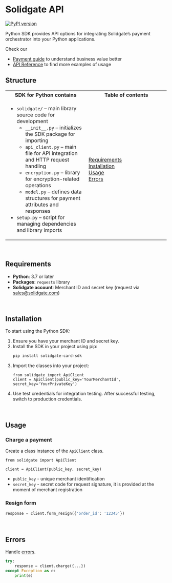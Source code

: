 # Solidgate API

[![PyPI version](https://badge.fury.io/py/solidgate-sdk.svg)](https://badge.fury.io/py/solidgate-sdk)

Python SDK provides API options for integrating Solidgate’s payment orchestrator into your Python applications.

Check our
* <a href="https://docs.solidgate.com/" target="_blank">Payment guide</a> to understand business value better
* <a href="https://api-docs.solidgate.com/" target="_blank">API Reference</a> to find more examples of usage

## Structure

<table style="width: 100%; background: transparent;">
  <colgroup>
    <col style="width: 50%;">
    <col style="width: 50%;">
  </colgroup>
  <tr>
    <th>SDK for Python contains</th>
    <th>Table of contents</th>
  </tr>
  <tr>
    <td>
      <ul>
        <li>
          <code>solidgate/</code> – main library source code for development
          <ul>
            <li><code>__init__.py</code> – initializes the SDK package for importing</li>
            <li><code>api_client.py</code> – main file for API integration and HTTP request handling</li>
            <li><code>encryption.py</code> – library for encryption-related operations</li>
            <li><code>model.py</code> – defines data structures for payment attributes and responses</li>
          </ul>
        </li>
        <li><code>setup.py</code> – script for managing dependencies and library imports</li>
      </ul>
    </td>
    <td>
        <a href="https://github.com/solidgate-tech/python-sdk?tab=readme-ov-file#requirements">Requirements</a><br>
        <a href="https://github.com/solidgate-tech/python-sdk?tab=readme-ov-file#installation">Installation</a><br>
        <a href="https://github.com/solidgate-tech/python-sdk?tab=readme-ov-file#usage">Usage</a><br>
        <a href="https://github.com/solidgate-tech/python-sdk?tab=readme-ov-file#errors">Errors</a><br>
    </td>
  </tr>
</table>

<br>

## Requirements

* **Python**: 3.7 or later
* **Packages**: `requests` library
* **Solidgate account**: Merchant ID and secret key (request via <a href="mailto:sales@solidgate.com">sales@solidgate.com</a>)

<br>

## Installation

To start using the Python SDK:

1. Ensure you have your merchant ID and secret key.
2. Install the SDK in your project using pip:
   ```bash
   pip install solidgate-card-sdk
   ```
3. Import the classes into your project:
    ```
   from solidgate import ApiClient
   client = ApiClient(public_key='YourMerchantId', secret_key='YourPrivateKey')
   ```
4. Use test credentials for integration testing. After successful testing, switch to production credentials.

<br>

## Usage

### Charge a payment

Create a class instance of the `ApiClient` class.

```
from solidgate import ApiClient

client = ApiClient(public_key, secret_key)
```

- `public_key` - unique merchant identification
- `secret_key` - secret code for request signature, it is provided at the moment of merchant registration

### Resign form

```python
response = client.form_resign({'order_id': '12345'})
```

<br>

## Errors

Handle <a href="https://docs.solidgate.com/payments/payments-insights/error-codes/" target="_blank">errors</a>.

```python
try:
    response = client.charge({...})
except Exception as e:
    print(e)
```
